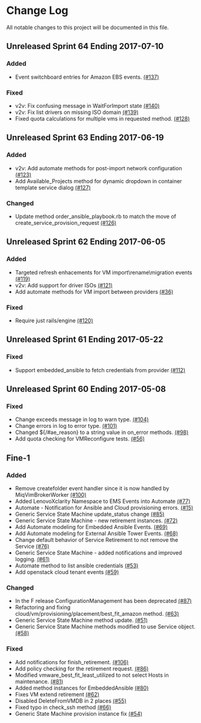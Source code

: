 # Change Log

All notable changes to this project will be documented in this file.

## Unreleased Sprint 64 Ending 2017-07-10

### Added
- Event switchboard entries for Amazon EBS events. [(#137)](https://github.com/ManageIQ/manageiq-content/pull/137)

### Fixed
- v2v: Fix confusing message in WaitForImport state [(#140)](https://github.com/ManageIQ/manageiq-content/pull/140)
- v2v: Fix list drivers on missing ISO domain [(#139)](https://github.com/ManageIQ/manageiq-content/pull/139)
- Fixed quota calculations for multiple vms in requested method. [(#128)](https://github.com/ManageIQ/manageiq-content/pull/128)

## Unreleased Sprint 63 Ending 2017-06-19

### Added
- v2v: Add automate methods for post-import network configuration [(#123)](https://github.com/ManageIQ/manageiq-content/pull/123)
- Add Available_Projects method for dynamic dropdown in container template service dialog [(#127)](https://github.com/ManageIQ/manageiq-content/pull/127)

### Changed
- Update method order_ansible_playbook.rb to match the move of create_service_provision_request [(#126)](https://github.com/ManageIQ/manageiq-content/pull/126)

## Unreleased Sprint 62 Ending 2017-06-05

### Added
- Targeted refresh enhacements for VM import\rename\migration events [(#119)](https://github.com/ManageIQ/manageiq-content/pull/119)
- v2v: Add support for driver ISOs [(#121)](https://github.com/ManageIQ/manageiq-content/pull/121)
- Add automate methods for VM import between providers [(#36)](https://github.com/ManageIQ/manageiq-content/pull/36)

### Fixed
- Require just rails/engine [(#120)](https://github.com/ManageIQ/manageiq-content/pull/120)

## Unreleased Sprint 61 Ending 2017-05-22

### Fixed
- Support embedded_ansible to fetch credentials from provider [(#112)](https://github.com/ManageIQ/manageiq-content/pull/112)

## Unreleased Sprint 60 Ending 2017-05-08

### Fixed
- Change exceeds message in log to warn type. [(#104)](https://github.com/ManageIQ/manageiq-content/pull/104)
- Change errors in log to error type. [(#101)](https://github.com/ManageIQ/manageiq-content/pull/101)
- Changed ${/#ae_reason} to a string value in on_error methods. [(#98)](https://github.com/ManageIQ/manageiq-content/pull/98)
- Add quota checking for VMReconfigure tests. [(#56)](https://github.com/ManageIQ/manageiq-content/pull/56)

## Fine-1

### Added
- Remove createfolder event handler since it is now handled by MiqVimBrokerWorker [(#100)](https://github.com/ManageIQ/manageiq-content/pull/100)
- Added LenovoXclarity Namespace to EMS Events into Automate [(#77)](https://github.com/ManageIQ/manageiq-content/pull/77)
- Automate - Notification for Ansible and Cloud provisioning errors. [(#15)](https://github.com/ManageIQ/manageiq-content/pull/15)
- Generic Service State Machine update_status change [(#85)](https://github.com/ManageIQ/manageiq-content/pull/85)
- Generic Service State Machine - new retirement instances. [(#72)](https://github.com/ManageIQ/manageiq-content/pull/72)
- Add Automate modeling for Embedded Ansible Events. [(#69)](https://github.com/ManageIQ/manageiq-content/pull/69)
- Add Automate modeling for External Ansible Tower Events. [(#68)](https://github.com/ManageIQ/manageiq-content/pull/68)
- Change default behavior of Service Retirement to not remove the Service [(#76)](https://github.com/ManageIQ/manageiq-content/pull/76)
- Generic Service State Machine - added notifications and improved logging. [(#61)](https://github.com/ManageIQ/manageiq-content/pull/61)
- Automate method to list ansible credentials [(#53)](https://github.com/ManageIQ/manageiq-content/pull/53)
- Add openstack cloud tenant events [(#59)](https://github.com/ManageIQ/manageiq-content/pull/59)

### Changed
- In the F release ConfigurationManagement has been deprecated [(#87)](https://github.com/ManageIQ/manageiq-content/pull/87)
- Refactoring and fixing cloud/vm/provisioning/placement/best_fit_amazon method. [(#63)](https://github.com/ManageIQ/manageiq-content/pull/63)
- Generic Service State Machine method update. [(#51)](https://github.com/ManageIQ/manageiq-content/pull/51)
- Generic Service State Machine methods modified to use Service object. [(#58)](https://github.com/ManageIQ/manageiq-content/pull/58)

### Fixed
- Add notifications for finish_retirement. [(#106)](https://github.com/ManageIQ/manageiq-content/pull/106)
- Add policy checking for the retirement request. [(#86)](https://github.com/ManageIQ/manageiq-content/pull/86)
- Modified vmware_best_fit_least_utilized to not select Hosts in maintenance. [(#81)](https://github.com/ManageIQ/manageiq-content/pull/81)
- Added method instances for EmbeddedAnsible [(#80)](https://github.com/ManageIQ/manageiq-content/pull/80)
- Fixes VM extend retirement [(#62)](https://github.com/ManageIQ/manageiq-content/pull/62)
- Disabled DeleteFromVMDB in 2 places [(#55)](https://github.com/ManageIQ/manageiq-content/pull/55)
- Fixed typo in check_ssh method [(#66)](https://github.com/ManageIQ/manageiq-content/pull/66)
- Generic State Machine provision instance fix [(#54)](https://github.com/ManageIQ/manageiq-content/pull/54)

